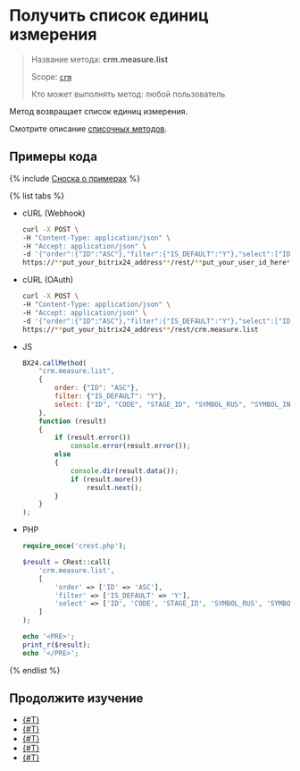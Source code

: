 # Получить список единиц измерения

> Название метода: **crm.measure.list**
>
> Scope: [`crm`](../../../scopes/permissions.md)
>
> Кто может выполнять метод: любой пользователь

Метод возвращает список единиц измерения.

Cмотрите описание [списочных методов](../../../how-to-call-rest-api/list-methods-pecularities.md).

## Примеры кода

{% include [Сноска о примерах](../../../../_includes/examples.md) %}

{% list tabs %}

- cURL (Webhook)

    ```bash
    curl -X POST \
    -H "Content-Type: application/json" \
    -H "Accept: application/json" \
    -d '{"order":{"ID":"ASC"},"filter":{"IS_DEFAULT":"Y"},"select":["ID","CODE","STAGE_ID","SYMBOL_RUS","SYMBOL_INTL"]}' \
    https://**put_your_bitrix24_address**/rest/**put_your_user_id_here**/**put_your_webhook_here**/crm.measure.list
    ```

- cURL (OAuth)

    ```bash
    curl -X POST \
    -H "Content-Type: application/json" \
    -H "Accept: application/json" \
    -d '{"order":{"ID":"ASC"},"filter":{"IS_DEFAULT":"Y"},"select":["ID","CODE","STAGE_ID","SYMBOL_RUS","SYMBOL_INTL"],"auth":"**put_access_token_here**"}' \
    https://**put_your_bitrix24_address**/rest/crm.measure.list
    ```

- JS

    ```js
    BX24.callMethod(
        "crm.measure.list",
        {
            order: {"ID": "ASC"},
            filter: {"IS_DEFAULT": "Y"},
            select: ["ID", "CODE", "STAGE_ID", "SYMBOL_RUS", "SYMBOL_INTL"]
        },
        function (result)
        {
            if (result.error())
                console.error(result.error());
            else
            {
                console.dir(result.data());
                if (result.more())
                    result.next();
            }
        }
    );
    ```

- PHP

    ```php
    require_once('crest.php');

    $result = CRest::call(
        'crm.measure.list',
        [
            'order' => ['ID' => 'ASC'],
            'filter' => ['IS_DEFAULT' => 'Y'],
            'select' => ['ID', 'CODE', 'STAGE_ID', 'SYMBOL_RUS', 'SYMBOL_INTL']
        ]
    );

    echo '<PRE>';
    print_r($result);
    echo '</PRE>';
    ```

{% endlist %}

## Продолжите изучение

- [{#T}](./crm-measure-add.md)
- [{#T}](./crm-measure-update.md)
- [{#T}](./crm-measure-get.md)
- [{#T}](./crm-measure-delete.md)
- [{#T}](./crm-measure-fields.md)
